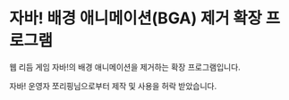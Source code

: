 # 자바! 배경 애니메이션(BGA) 제거 확장 프로그램

웹 리듬 게임 자바!의 배경 애니메이션을 제거하는 확장 프로그램입니다.

자바! 운영자 쪼리핑님으로부터 제작 및 사용을 허락 받았습니다.
